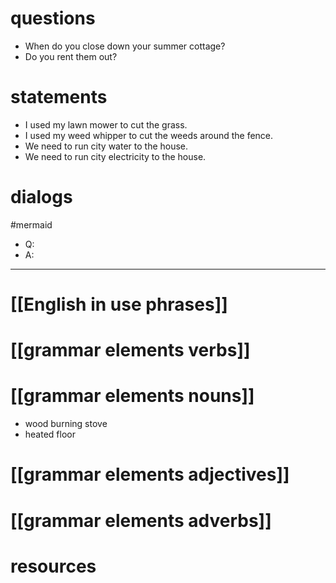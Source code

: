 # questions
- When do you close down your summer cottage?
- Do you rent them out?
# statements
- I used my lawn mower to cut the grass.
- I used my weed whipper to cut the weeds around the fence.
- We need to run city water to the house.
- We need to run city electricity to the house.

# dialogs
#mermaid 

- Q:
- A:

---

# [[English in use phrases]]

# [[grammar elements verbs]]

# [[grammar elements nouns]]
- wood burning stove
- heated floor
# [[grammar elements adjectives]]

# [[grammar elements adverbs]]

# resources
